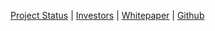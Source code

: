 [Project Status](/project-status/) | [Investors](/investors/) | [Whitepaper](/whitepaper/) | [Github](https://github.com/Confidence-coin/Coco)
